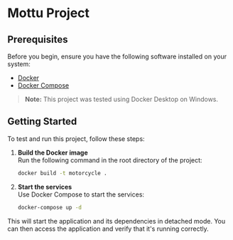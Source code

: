 # Mottu Project

## Prerequisites

Before you begin, ensure you have the following software installed on your system:

- [Docker](https://docs.docker.com/get-docker/)
- [Docker Compose](https://docs.docker.com/compose/install/)

> **Note:** This project was tested using Docker Desktop on Windows.

## Getting Started

To test and run this project, follow these steps:

1. **Build the Docker image**  
   Run the following command in the root directory of the project:

   ```bash
   docker build -t motorcycle .
   ```

2. **Start the services**  
   Use Docker Compose to start the services:

   ```bash
   docker-compose up -d
   ```

This will start the application and its dependencies in detached mode. You can then access the application and verify that it's running correctly.
